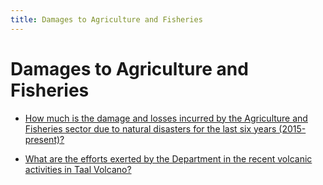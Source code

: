 ```yaml
---
title: Damages to Agriculture and Fisheries
---
```


# Damages to Agriculture and Fisheries


 - [How much is the damage and losses incurred by the Agriculture and Fisheries sector due to natural disasters for the last six years (2015-present)?](/key-issues-in-agriculture/damages-to-agriculture-and-fisheries/how-much-is-the-damage-and-losses-incurred-by-the-agriculture-and-fisheries-sector-due-to-natural-di)
    
 - [What are the efforts exerted by the Department in the recent volcanic activities in Taal Volcano?](/key-issues-in-agriculture/damages-to-agriculture-and-fisheries/what-are-the-efforts-exerted-by-the-department-in-the-recent-volcanic-activities-in-taal-volcano)
    
